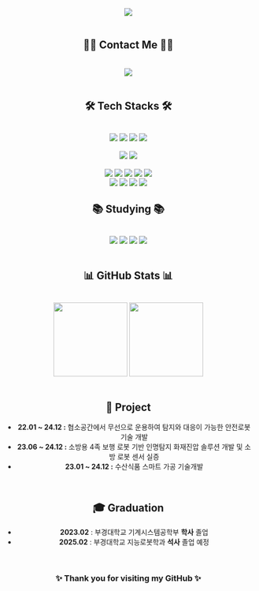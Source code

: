 <div align="center">
  <img src="https://capsule-render.vercel.app/api?type=rect&color=bcd4e6&height=120&text=YunJeong's%20GitHub&animation=&fontColor=000000&fontSize=50" />
</div>

<br>

<!-- 🧑‍💻 Contact -->
<div align="center">
  <h2>🧑‍💻 Contact Me 🧑‍💻</h2>
  <br>
  <a href="mailto:amlcnjeong00@gmail.com">
    <img src="https://img.shields.io/badge/Gmail-EA4335?style=flat-square&logo=Gmail&logoColor=white">
  </a>
</div>

<br>

<!-- 🛠️ Tech Stacks -->
<div align="center">
  <h2>🛠️ Tech Stacks 🛠️</h2>
  <br>

  <!-- 💻 Language / Framework -->
  <img src="https://img.shields.io/badge/C-A8B9CC?style=flat-square&logo=C&logoColor=white">
  <img src="https://img.shields.io/badge/Python-3776AB?style=flat-square&logo=Python&logoColor=white">
  <img src="https://img.shields.io/badge/PyTorch-EE4C2C?style=flat-square&logo=PyTorch&logoColor=white">
  <img src="https://img.shields.io/badge/Tensorflow-FF6F00?style=flat-square&logo=Tensorflow&logoColor=white">
  <br><br>

  <!-- 🧩 OS / Environment -->
  <img src="https://img.shields.io/badge/Linux-FCC624?style=flat-square&logo=Linux&logoColor=white">
  <img src="https://img.shields.io/badge/Docker-2496ED?style=flat-square&logo=Docker&logoColor=white">
  <br><br>

  <!-- 🧰 Tools -->
  <img src="https://img.shields.io/badge/Matlab-0076a8?style=flat-square&logo=Matlab&logoColor=white">
  <img src="https://img.shields.io/badge/Git-F05032?style=flat-square&logo=Git&logoColor=white">
  <img src="https://img.shields.io/badge/Github-181717?style=flat-square&logo=Github&logoColor=white">
  <img src="https://img.shields.io/badge/Figma-F24E1E?style=flat-square&logo=Figma&logoColor=white">
  <img src="https://img.shields.io/badge/Notion-000000?style=flat-square&logo=Notion&logoColor=white">
  <br>
  <img src="https://img.shields.io/badge/KiCad-314CB6?style=flat-square&logo=KiCad&logoColor=white">
  <img src="https://img.shields.io/badge/Altium%20Designer-A5915F?style=flat-square&logo=Altium%20Designer&logoColor=white">
  <img src="https://img.shields.io/badge/Autodesk%20Inventor-0696D7?style=flat-square&logo=Autodesk&logoColor=white">
  <img src="https://img.shields.io/badge/Fusion%20360-FF6C00?style=flat-square&logo=Autodesk&logoColor=white">
</div>



<!-- 📚 Studying -->
<div align="center">
  <h2>📚 Studying 📚</h2>
  <br>
  <img src="https://img.shields.io/badge/C-A8B9CC?style=flat-square&logo=C&logoColor=white">
  <img src="https://img.shields.io/badge/Node.js-339933?style=flat-square&logo=Node.js&logoColor=white">
  <img src="https://img.shields.io/badge/React-61DAFB?style=flat-square&logo=React&logoColor=white">
  <img src="https://img.shields.io/badge/Vue.js-4FC08D?style=flat-square&logo=Vue.js&logoColor=white">
</div>

<br>

<!-- 📊 GitHub Stats -->
<div align="center">
  <h2>📊 GitHub Stats 📊</h2>
  <br>
  <img src="https://github-readme-stats.vercel.app/api?username=YunJeong00200&show_icons=true&theme=algolia" height="150">
  <img src="https://github-readme-stats.vercel.app/api/top-langs/?username=YunJeong00200&layout=compact&theme=algolia" height="150">
</div>

<br>

<!-- 🧩 Project -->
<div align="center">
  <h2>🧩 Project</h2>
  <ul>
    <li><b>22.01 ~ 24.12 :</b> 협소공간에서 무선으로 운용하여 탐지와 대응이 가능한 안전로봇 기술 개발</li>
    <li><b>23.06 ~ 24.12 :</b> 소방용 4족 보행 로봇 기반 인명탐지 화재진압 솔루션 개발 및 소방 로봇 센서 실증</li>
    <li><b>23.01 ~ 24.12 :</b> 수산식품 스마트 가공 기술개발</li>
  </ul>
</div>

<br>

<!-- 🎓 Graduation -->
<div align="center">
  <h2>🎓 Graduation</h2>
  <ul>
    <li><b>2023.02</b> : 부경대학교 기계시스템공학부 <b>학사</b> 졸업</li>
    <li><b>2025.02</b> : 부경대학교 지능로봇학과 <b>석사</b> 졸업 예정</li>
  </ul>
</div>

<br>

<!-- 💬 Footer -->
<div align="center">
  <h3>✨ Thank you for visiting my GitHub ✨</h3>
</div>
